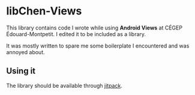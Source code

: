 # libChen-Views

This library contains code I wrote while using **Android Views** at CÉGEP Édouard-Montpetit. I edited it to be included as a library.

It was mostly written to spare me some boilerplate I encountered and was annoyed about.

## Using it
The library should be available through [jitpack](https://jitpack.io/#MayaChen350/libchen-Views).
